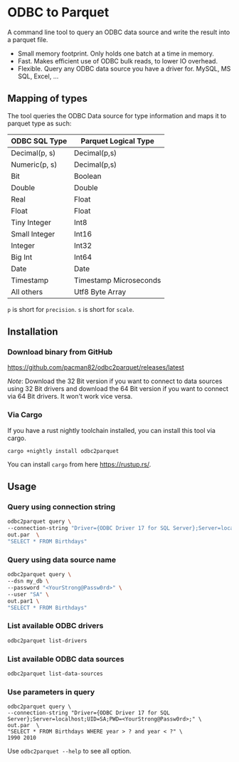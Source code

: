 # ODBC to Parquet

A command line tool to query an ODBC data source and write the result into a parquet file.

* Small memory footprint. Only holds one batch at a time in memory.
* Fast. Makes efficient use of ODBC bulk reads, to lower IO overhead.
* Flexible. Query any ODBC data source you have a driver for. MySQL, MS SQL, Excel, ...

## Mapping of types

The tool queries the ODBC Data source for type information and maps it to parquet type as such:

| ODBC SQL Type         | Parquet Logical Type   |
|-----------------------|------------------------|
| Decimal(p, s)         | Decimal(p,s)           |
| Numeric(p, s)         | Decimal(p,s)           |
| Bit                   | Boolean                |
| Double                | Double                 |
| Real                  | Float                  |
| Float                 | Float                  |
| Tiny Integer          | Int8                   |
| Small Integer         | Int16                  |
| Integer               | Int32                  |
| Big Int               | Int64                  |
| Date                  | Date                   |
| Timestamp             | Timestamp Microseconds |
| All others            | Utf8 Byte Array        |

`p` is short for `precision`. `s` is short for `scale`.

## Installation

### Download binary from GitHub

<https://github.com/pacman82/odbc2parquet/releases/latest>

*Note*: Download the 32 Bit version if you want to connect to data sources using 32 Bit drivers and download the 64 Bit version if you want to connect via 64 Bit drivers. It won't work vice versa.

### Via Cargo

If you have a rust nightly toolchain installed, you can install this tool via cargo.

```shell script
cargo +nightly install odbc2parquet
```

You can install `cargo` from here <https://rustup.rs/>.

## Usage

### Query using connection string

```bash
odbc2parquet query \
--connection-string "Driver={ODBC Driver 17 for SQL Server};Server=localhost;UID=SA;PWD=<YourStrong@Passw0rd>;" \
out.par  \
"SELECT * FROM Birthdays"
```

### Query using data source name

```bash
odbc2parquet query \
--dsn my_db \
--password "<YourStrong@Passw0rd>" \
--user "SA" \
out.par1 \
"SELECT * FROM Birthdays"
```

### List available ODBC drivers

```bash
odbc2parquet list-drivers
```

### List available ODBC data sources

```bash
odbc2parquet list-data-sources
```

### Use parameters in query

```shell
odbc2parquet query \
--connection-string "Driver={ODBC Driver 17 for SQL Server};Server=localhost;UID=SA;PWD=<YourStrong@Passw0rd>;" \
out.par  \
"SELECT * FROM Birthdays WHERE year > ? and year < ?" \
1990 2010
```

Use `odbc2parquet --help` to see all option.
